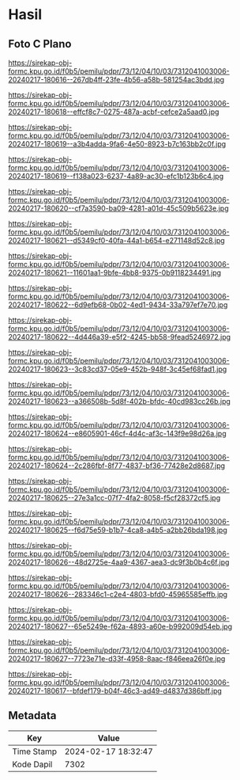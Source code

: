 # Hasil

## Foto C Plano

https://sirekap-obj-formc.kpu.go.id/f0b5/pemilu/pdpr/73/12/04/10/03/7312041003006-20240217-180616--267db4ff-23fe-4b56-a58b-581254ac3bdd.jpg

https://sirekap-obj-formc.kpu.go.id/f0b5/pemilu/pdpr/73/12/04/10/03/7312041003006-20240217-180618--effcf8c7-0275-487a-acbf-cefce2a5aad0.jpg

https://sirekap-obj-formc.kpu.go.id/f0b5/pemilu/pdpr/73/12/04/10/03/7312041003006-20240217-180619--a3b4adda-9fa6-4e50-8923-b7c163bb2c0f.jpg

https://sirekap-obj-formc.kpu.go.id/f0b5/pemilu/pdpr/73/12/04/10/03/7312041003006-20240217-180619--f138a023-6237-4a89-ac30-efc1b123b6c4.jpg

https://sirekap-obj-formc.kpu.go.id/f0b5/pemilu/pdpr/73/12/04/10/03/7312041003006-20240217-180620--cf7a3590-ba09-4281-a01d-45c509b5623e.jpg

https://sirekap-obj-formc.kpu.go.id/f0b5/pemilu/pdpr/73/12/04/10/03/7312041003006-20240217-180621--d5349cf0-40fa-44a1-b654-e271148d52c8.jpg

https://sirekap-obj-formc.kpu.go.id/f0b5/pemilu/pdpr/73/12/04/10/03/7312041003006-20240217-180621--11601aa1-9bfe-4bb8-9375-0b9118234491.jpg

https://sirekap-obj-formc.kpu.go.id/f0b5/pemilu/pdpr/73/12/04/10/03/7312041003006-20240217-180622--6d9efb68-0b02-4ed1-9434-33a797ef7e70.jpg

https://sirekap-obj-formc.kpu.go.id/f0b5/pemilu/pdpr/73/12/04/10/03/7312041003006-20240217-180622--4d446a39-e5f2-4245-bb58-9fead5246972.jpg

https://sirekap-obj-formc.kpu.go.id/f0b5/pemilu/pdpr/73/12/04/10/03/7312041003006-20240217-180623--3c83cd37-05e9-452b-948f-3c45ef68fad1.jpg

https://sirekap-obj-formc.kpu.go.id/f0b5/pemilu/pdpr/73/12/04/10/03/7312041003006-20240217-180623--a366508b-5d8f-402b-bfdc-40cd983cc26b.jpg

https://sirekap-obj-formc.kpu.go.id/f0b5/pemilu/pdpr/73/12/04/10/03/7312041003006-20240217-180624--e8605901-46cf-4d4c-af3c-143f9e98d26a.jpg

https://sirekap-obj-formc.kpu.go.id/f0b5/pemilu/pdpr/73/12/04/10/03/7312041003006-20240217-180624--2c286fbf-8f77-4837-bf36-77428e2d8687.jpg

https://sirekap-obj-formc.kpu.go.id/f0b5/pemilu/pdpr/73/12/04/10/03/7312041003006-20240217-180625--27e3a1cc-07f7-4fa2-8058-f5cf28372cf5.jpg

https://sirekap-obj-formc.kpu.go.id/f0b5/pemilu/pdpr/73/12/04/10/03/7312041003006-20240217-180625--f6d75e59-b1b7-4ca8-a4b5-a2bb26bda198.jpg

https://sirekap-obj-formc.kpu.go.id/f0b5/pemilu/pdpr/73/12/04/10/03/7312041003006-20240217-180626--48d2725e-4aa9-4367-aea3-dc9f3b0b4c6f.jpg

https://sirekap-obj-formc.kpu.go.id/f0b5/pemilu/pdpr/73/12/04/10/03/7312041003006-20240217-180626--283346c1-c2e4-4803-bfd0-45965585effb.jpg

https://sirekap-obj-formc.kpu.go.id/f0b5/pemilu/pdpr/73/12/04/10/03/7312041003006-20240217-180627--65e5249e-f62a-4893-a60e-b992009d54eb.jpg

https://sirekap-obj-formc.kpu.go.id/f0b5/pemilu/pdpr/73/12/04/10/03/7312041003006-20240217-180627--7723e71e-d33f-4958-8aac-f846eea26f0e.jpg

https://sirekap-obj-formc.kpu.go.id/f0b5/pemilu/pdpr/73/12/04/10/03/7312041003006-20240217-180617--bfdef179-b04f-46c3-ad49-d4837d386bff.jpg


## Metadata

| Key        | Value               |
| ---------- | ------------------- |
| Time Stamp | 2024-02-17 18:32:47 |
| Kode Dapil | 7302                |



